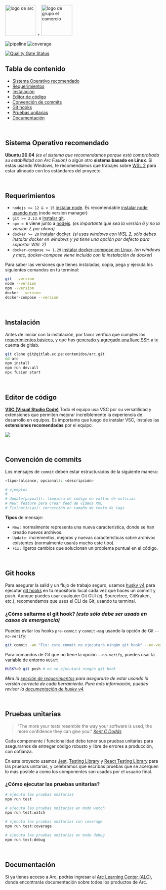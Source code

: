 <img src="https://pbs.twimg.com/profile_images/1379080793721561088/7wLcCuMm_400x400.jpg" alt="logo de arc" height="100"/> +
<img src="https://i.ibb.co/JRXhcWd/Grupo-El-Comercio-1996.png" alt="logo de grupo el comercio" height="100"/>

![pipeline](https://gitlab.ec.pe/contenidos/arc/badges/master/pipeline.svg)
![coverage](https://gitlab.ec.pe/contenidos/arc/badges/master/coverage.svg?job=coverage)

[![Quality Gate Status](https://sq.ec.pe/api/project_badges/measure?project=app-arc&metric=alert_status)](https://sq.ec.pe/dashboard?id=app-arc)

## Tabla de contenido

- [Sistema Operativo recomendado](#sistema-operativo-recomendado)
- [Requerimientos](#requerimientos)
- [Instalación](#instalación)
- [Editor de código](#editor-de-código)
- [Convención de commits](#convención-de-commits)
- [Git hooks](#git-hooks)
- [Pruebas unitarias](#pruebas-unitarias)
- [Documentación](#documentación)

&nbsp;

## Sistema Operativo recomendado

**Ubuntu 20.04** _(es el sistema que recomendamos porque está comprobada su estabilidad con Arc Fusion)_ o algún otro **sistema basado en Linux**.
Si estas usando Windows, te recomendamos que trabajes sobre [WSL 2](https://docs.microsoft.com/en-us/windows/wsl/install-win10) para estar alineado con los estándares del proyecto.

&nbsp;

## Requerimientos

- `nodejs >= 12 & < 15` [instalar node](https://nodejs.org/en/). Es recomendable [instalar node usando nvm](https://github.com/nvm-sh/nvm) (node version manager)
- `git >= 2.13.0` [instalar git](https://git-scm.com/downloads).
- `npm = 6` viene junto a [nodejs](https://nodejs.org/en/). _(es importante que sea la versión 6 y no la versión 7, por ahora)_
- `docker >= 20` [instalar docker](https://docs.docker.com/get-docker/). _(si usas windows con WSL 2, sólo debes instalar docker en windows y ya tiene una opción por defecto para soportar WSL 2)_
- `docker-compose >= 1.29` [instalar docker-compose en Linux](https://docs.docker.com/compose/install/#install-compose). _(en windows y mac, docker-compose viene incluido con la instalación de docker)_

Para saber las versiones que tienes instaladas, copia, pega y ejecuta los siguientes comandos en tu terminal:

```bash
git --version
node --version
npm --version
docker --version
docker-compose --version
```

&nbsp;

## Instalación

Antes de iniciar con la instalación, por favor verifica que cumples los [requerimientos básicos](#requerimientos), y que has [generado y agregado una llave SSH](https://docs.gitlab.com/ee/ssh/#generate-an-ssh-key-pair) a tu cuenta de gitlab.

```bash
git clone git@gitlab.ec.pe:contenidos/arc.git
cd arc
npm install
npm run dev:all
npx fusion start
```

&nbsp;

## Editor de código

[**VSC (Visual Studio Code)**](https://code.visualstudio.com/download)
Todo el equipo usa VSC por su versatilidad y extensiones que permiten mejorar increíblemente la experiencia de desarrollo en equipos.
Es importante que luego de instalar VSC, instales las **extensiones recomendadas** por el equipo.

![](https://i.ibb.co/x2kSP4w/exts.png)

&nbsp;

## Convención de commits

Los mensajes de `commit` deben estar estructurados de la siguiente manera:

```bash
<tipo>(alcance, opcional): <descripción>

# ejemplos
#
# Update(paywall): limpieza de código en vallas de noticias
# New: feature para crear feed de videos XML
# Fix(noticias): corrección en tamaño de texto de tags
```

**Tipos** de mensaje:

- `New:` normalmente representa una nueva característica, donde se han creado nuevos archivos.
- `Update:` incrementos, mejoras y nuevas características sobre archivos existentes (normalmente usarás mucho este tipo).
- `Fix:` ligeros cambios que solucionan un problema puntual en el código.

&nbsp;

## Git hooks

Para asegurar la salid y un flujo de trabajo seguro, usamos [husky v4](https://typicode.github.io/husky/) para ejecutar [git hooks](https://git-scm.com/docs/githooks) en tu repositorio local cada vez que haces un commit y push.
Aunque puedes usar cualquier Git GUI (ej. Sourcetree, GitKraken, etc.), recomendamos que uses el CLI de Git, usando tu terminal.

### ¿Cómo saltarme el git hook? _(esto sólo debe ser usado en casos de emergencia)_

Puedes evitar los hooks `pre-commit` y `commit-msg` usando la opción de Git `--no-verify`:

```bash
git commit -am "Fix: este commit no ejecutará ningún git hook" --no-verify
```

Para comandos de Git que no tiene la opción `--no-verify`, puedes usar la variable de entorno `HUSKY`:

```bash
HUSKY=0 git push # no se ejecutará ningún git hook
```

_Mira la [sección de requerimientos](#requerimientos) para asegurarte de estar usando la versión correcta de cada herramienta._
_Para más información, puedes revisar la [documentación de husky v4](https://github.com/typicode/husky/tree/master)._

&nbsp;

## Pruebas unitarias

> "The more your tests resemble the way your software is used, the more confidence they can give you." _[Kent C Dodds](https://twitter.com/kentcdodds/status/977018512689455106)_

Cada componente / funcionalidad debe tener sus pruebas unitarias para asegurarnos de entregar código robusto y libre de errores a producción, con cofianza.

En este proyecto usamos [Jest](https://jestjs.io/), [Testing Library](https://testing-library.com/docs/) y [React Testing Library](https://testing-library.com/docs/react-testing-library/intro) para las pruebas unitarias, y celebramos que escribas pruebas que se acerquen lo más posible a como los componentes son usados por el usuario final.

### ¿Cómo ejecutar las pruebas unitarias?

```bash
# ejecuta las pruebas unitarias
npm run test

# ejecuta las pruebas unitarias en modo watch
npm run test:watch

# ejecuta las pruebas unitarias con coverage
npm run test:coverage

# ejecuta las pruebas unitarias en modo debug
npm run test:debug
```

&nbsp;

## Documentación

Si ya tienes acceso a Arc, podrás ingresar al [Arc Learning Center (ALC)](https://elcomercio.arcpublishing.com/alc/), donde encontrarás documentación sobre todos los productos de Arc.

&nbsp;
